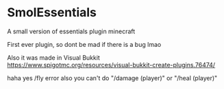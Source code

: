 # SmolEssentials
A small version of essentials plugin minecraft



First ever plugin, so dont be mad if there is a bug lmao


Also it was made in Visual Bukkit
https://www.spigotmc.org/resources/visual-bukkit-create-plugins.76474/

haha yes /fly error
also you can't do "/damage (player)" or "/heal (player)"
